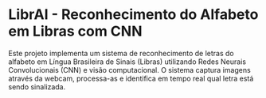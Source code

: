 # LibrAI - Reconhecimento do Alfabeto em Libras com CNN

Este projeto implementa um sistema de reconhecimento de letras do alfabeto em Língua Brasileira de Sinais (Libras) utilizando Redes Neurais Convolucionais (CNN) e visão computacional. O sistema captura imagens através da webcam, processa-as e identifica em tempo real qual letra está sendo sinalizada.